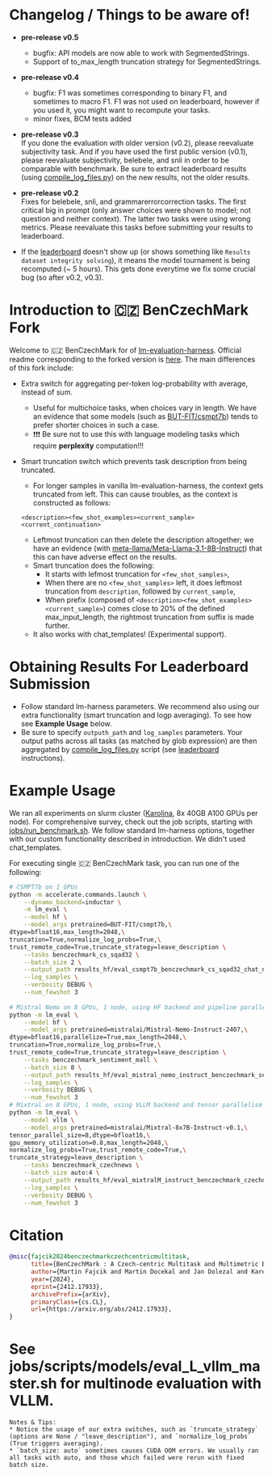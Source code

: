 # Changelog / Things to be aware of!
* __pre-release v0.5__  
    - bugfix: API models are now able to work with SegmentedStrings.
    - Support of to_max_length truncation strategy for SegmentedStrings.

* __pre-release v0.4__  
    - bugfix: F1 was sometimes corresponding to binary F1, and sometimes to macro F1. F1 was not used on leaderboard, however if you used it, you might want to recompute your tasks.
    - minor fixes, BCM tests added

* __pre-release v0.3__   
If you done the evaluation with older version (v0.2), please reevaluate subjectivity task.
And if you have used the first public version (v0.1), please reevaluate subjectivity, belebele, and snli in order to be comparable with benchmark. Be sure to extract leaderboard results (using [compile_log_files.py](https://github.com/MFajcik/benczechmark-leaderboard/blob/master/leaderboard/compile_log_files.py)) on the new results, not the older results.
* __pre-release v0.2__   
Fixes for belebele, snli, and grammarerrorcorrection tasks. The first critical big in prompt (only answer choices were shown to model; not question and neither context). The latter two tasks were using wrong metrics.
Please reevaluate this tasks before submitting your results to leaderboard.

* If the [leaderboard](https://huggingface.co/spaces/CZLC/BenCzechMark) doesn't show up (or shows something like `Results dataset integrity solving`), it means the model tournament is being recomputed (~ 5 hours). This gets done everytime we fix some crucial bug (so after v0.2, v0.3).


# Introduction to  🇨🇿 BenCzechMark Fork
Welcome to 🇨🇿 BenCzechMark for of [lm-evaluation-harness](https://github.com/EleutherAI/lm-evaluation-harness). Official readme corresponding to the forked version is [here](README_harness.md). The main differences of this fork include:
* Extra switch for aggregating per-token log-probability with average, instead of sum.
  * Useful for multichoice tasks, when choices vary in length. We have an evidence that some models (such as [BUT-FIT/csmpt7b](https://huggingface.co/BUT-FIT/csmpt7b)) tends to prefer shorter choices in such a case.
  * ❗❗❗ Be sure not to use this with language modeling tasks which require __perplexity__ computation!!!
  
* Smart truncation switch which prevents task description from being truncated.
  * For longer samples in vanilla lm-evaluation-harness, the context gets truncated from left. This can cause troubles, as the context is constructed as follows:
  ```text
  <description><few_shot_examples><current_sample><current_continuation> 
  ```
  * Leftmost truncation can then delete the description altogether; we have an evidence (with [meta-llama/Meta-Llama-3.1-8B-Instruct](https://huggingface.co/meta-llama/Meta-Llama-3.1-8B-Instruct)) that this can have adverse effect on the results.
  * Smart truncation does the following:
    * It starts with lefmost truncation for `<few_shot_samples>`,
    * When there are no `<few_shot_samples>` left, it does leftmost truncation from `description`, followed by `current_sample`,
    * When prefix (composed of `<description><few_shot_examples><current_sample>`) comes close to 20% of the defined max_input_length, the rightmost truncation from suffix is made further.
  * It also works with  chat_templates! (Experimental support).

# Obtaining Results For Leaderboard Submission
- Follow standard lm-harness parameters. We recommend also using our extra functionality (smart truncation and logp averaging). To see how see **Example Usage** below.
- Be sure to specify `outputh_path` and `log_samples` parameters. Your output paths across all tasks (as matched by glob expression) are then aggregated by [compile_log_files.py](https://huggingface.co/spaces/CZLC/BenCzechMark/blob/main/compile_log_files.py) script (see [leaderboard](https://huggingface.co/spaces/CZLC/BenCzechMark) instructions).
# Example Usage
We ran all experiments on slurm cluster ([Karolina](https://www.it4i.cz/en/infrastructure/karolina), 8x 40GB A100 GPUs per node). For comprehensive survey, check out the job scripts, starting with  [jobs/run_benchmark.sh](jobs/run_benchmark.sh).
We follow standard lm-harness options, together with our custom functionality described in introduction. We didn't used chat_templates.

For executing single 🇨🇿 BenCzechMark task, you can run one of the following:

```bash
# CSMPT7b on 1 GPUs
python -m accelerate.commands.launch \
    --dynamo_backend=inductor \
    -m lm_eval \
    --model hf \
    --model_args pretrained=BUT-FIT/csmpt7b,\
dtype=bfloat16,max_length=2048,\
truncation=True,normalize_log_probs=True,\
trust_remote_code=True,truncate_strategy=leave_description \
    --tasks benczechmark_cs_sqad32 \
    --batch_size 2 \
    --output_path results_hf/eval_csmpt7b_benczechmark_cs_sqad32_chat_none_trunc_leave_description \
    --log_samples \
    --verbosity DEBUG \
    --num_fewshot 3
    
# Mistral Nemo on 8 GPUs, 1 node, using HF backend and pipeline parallelism
python -m lm_eval \
    --model hf \
    --model_args pretrained=mistralai/Mistral-Nemo-Instruct-2407,\
dtype=bfloat16,parallelize=True,max_length=2048,\
truncation=True,normalize_log_probs=True,\
trust_remote_code=True,truncate_strategy=leave_description \
    --tasks benczechmark_sentiment_mall \
    --batch_size 8 \
    --output_path results_hf/eval_mistral_nemo_instruct_benczechmark_sentiment_mall_chat_none_trunc_leave_description \
    --log_samples \
    --verbosity DEBUG \
    --num_fewshot 3
# Mixtral on 8 GPUs, 1 node, using VLLM backend and tensor parallelism
python -m lm_eval \
    --model vllm \
    --model_args pretrained=mistralai/Mixtral-8x7B-Instruct-v0.1,\
tensor_parallel_size=8,dtype=bfloat16,\
gpu_memory_utilization=0.8,max_length=2048,\
normalize_log_probs=True,trust_remote_code=True,\
truncate_strategy=leave_description \
    --tasks benczechmark_czechnews \
    --batch_size auto:4 \
    --output_path results_hf/eval_mixtralM_instruct_benczechmark_czechnews_chat_none_trunc_leave_description \
    --log_samples \
    --verbosity DEBUG \
    --num_fewshot 3
```

# Citation

```bibtex
@misc{fajcik2024benczechmarkczechcentricmultitask,
      title={BenCzechMark : A Czech-centric Multitask and Multimetric Benchmark for Large Language Models with Duel Scoring Mechanism}, 
      author={Martin Fajcik and Martin Docekal and Jan Dolezal and Karel Ondrej and Karel Beneš and Jan Kapsa and Pavel Smrz and Alexander Polok and Michal Hradis and Zuzana Neverilova and Ales Horak and Radoslav Sabol and Michal Stefanik and Adam Jirkovsky and David Adamczyk and Petr Hyner and Jan Hula and Hynek Kydlicek},
      year={2024},
      eprint={2412.17933},
      archivePrefix={arXiv},
      primaryClass={cs.CL},
      url={https://arxiv.org/abs/2412.17933}, 
}
```
    
# See jobs/scripts/models/eval_L_vllm_master.sh for multinode evaluation with VLLM.
```
Notes & Tips:
* Notice the usage of our extra switches, such as `truncate_strategy` (options are None / "leave_description"), and `normalize_log_probs` (True triggers averaging). 
* `batch_size: auto` sometimes causes CUDA OOM errors. We usually ran all tasks with auto, and those which failed were rerun with fixed batch size.
